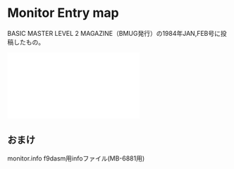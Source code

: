 # Monitor Entry map

BASIC MASTER LEVEL 2 MAGAZINE（BMUG発行）の1984年JAN,FEB号に投稿したもの。

![MONITOR entry map](./monitor-entry-map.BMUG198401-02.pdf "MONITOR entry map")

## おまけ

monitor.info	f9dasm用infoファイル(MB-6881用)
